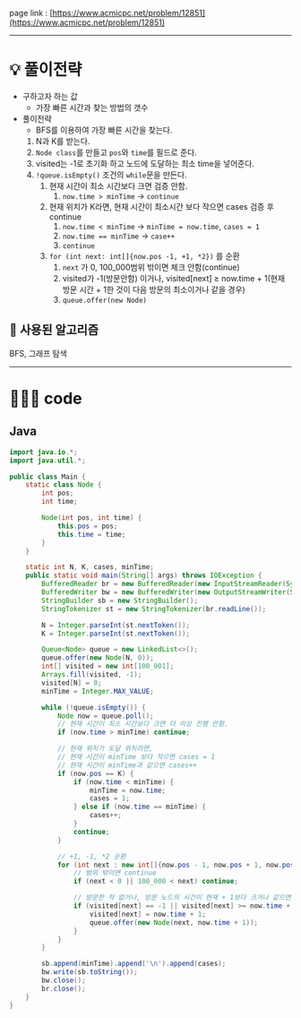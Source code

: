 page link : [https://www.acmicpc.net/problem/12851](https://www.acmicpc.net/problem/12851)

---

# 💡 풀이전략
- 구하고자 하는 값
    - 가장 빠른 시간과 찾는 방법의 갯수
- 풀이전략
    - BFS를 이용하여 가장 빠른 시간을 찾는다.
    1. N과 K를 받는다.
    2. `Node class`를 만들고 `pos`와 `time`를 필드로 준다.
    3. visited는 -1로 초기화 하고 노드에 도달하는 최소 time을 넣어준다.
    4. `!queue.isEmpty()` 조건의 `while`문을 만든다.
        1. 현재 시간이 최소 시간보다 크면 검증 안함.
            1. `now.time > minTime` → `continue`
        2. 현재 위치가 K라면, 현재 시간이 최소시간 보다 작으면 cases 검증 후 continue
            1. `now.time < minTime` → `minTime = now.time`, `cases = 1`
            2. `now.time == minTime` → `case++`
            3. `continue`
        3. `for (int next: int[]{now.pos -1, +1, *2})` 를 순환
            1. `next` 가 0, 100_000범위 밖이면 체크 안함(continue)
            2. visited가 -1(방문안함) 이거나, 
            visited[next] ≥ now.time + 1(현재방문 시간 + 1한 것이 다음 방문의 최소이거나 같을 경우) 
            3. `queue.offer(new Node)`

## 🎨 사용된 알고리즘
BFS, 그래프 탐색

---

# 🧑🏻‍💻 code

## Java

```java
import java.io.*;
import java.util.*;

public class Main {
    static class Node {
        int pos;
        int time;

        Node(int pos, int time) {
            this.pos = pos;
            this.time = time;
        }
    }

    static int N, K, cases, minTime;
    public static void main(String[] args) throws IOException {
        BufferedReader br = new BufferedReader(new InputStreamReader(System.in));
        BufferedWriter bw = new BufferedWriter(new OutputStreamWriter(System.out));
        StringBuilder sb = new StringBuilder();
        StringTokenizer st = new StringTokenizer(br.readLine());

        N = Integer.parseInt(st.nextToken());
        K = Integer.parseInt(st.nextToken());

        Queue<Node> queue = new LinkedList<>();
        queue.offer(new Node(N, 0));
        int[] visited = new int[100_001];
        Arrays.fill(visited, -1);
        visited[N] = 0;
        minTime = Integer.MAX_VALUE;

        while (!queue.isEmpty()) {
            Node now = queue.poll();
            // 현재 시간이 최소 시간보다 크면 더 이상 진행 안함.
            if (now.time > minTime) continue;

            // 현재 위치가 도달 위치라면,
            // 현재 시간이 minTime 보다 작으면 cases = 1
            // 현재 시간이 minTime과 같으면 cases++
            if (now.pos == K) {
                if (now.time < minTime) {
                    minTime = now.time;
                    cases = 1;
                } else if (now.time == minTime) {
                    cases++;
                }
                continue;
            }

            // +1, -1, *2 순환
            for (int next : new int[]{now.pos - 1, now.pos + 1, now.pos * 2}) {
                // 범위 밖이면 continue
                if (next < 0 || 100_000 < next) continue;

                // 방문한 적 없거나, 방문 노드의 시간이 현재 + 1보다 크거나 같으면 검증
                if (visited[next] == -1 || visited[next] >= now.time + 1) {
                    visited[next] = now.time + 1;
                    queue.offer(new Node(next, now.time + 1));
                }
            }
        }

        sb.append(minTime).append('\n').append(cases);
        bw.write(sb.toString());
        bw.close();
        br.close();
    }
}
```
